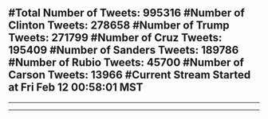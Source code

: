 #Total Number of Tweets: 995316 
#Number of Clinton Tweets: 278658
#Number of Trump Tweets: 271799
#Number of Cruz Tweets: 195409
#Number of Sanders Tweets: 189786
#Number of Rubio Tweets: 45700
#Number of Carson Tweets: 13966
#Current Stream Started at Fri Feb 12 00:58:01 MST
---
---
---
